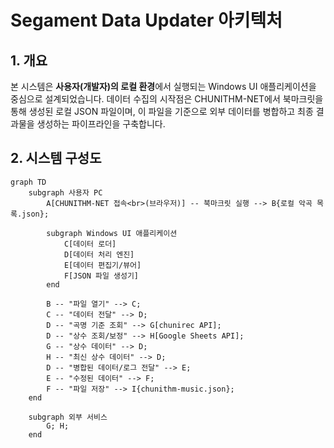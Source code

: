 # Segament Data Updater 아키텍처

## 1. 개요

본 시스템은 **사용자(개발자)의 로컬 환경**에서 실행되는 Windows UI 애플리케이션을 중심으로 설계되었습니다. 데이터 수집의 시작점은 CHUNITHM-NET에서 북마크릿을 통해 생성된 로컬 JSON 파일이며, 이 파일을 기준으로 외부 데이터를 병합하고 최종 결과물을 생성하는 파이프라인을 구축합니다.

## 2. 시스템 구성도

```mermaid
graph TD
    subgraph 사용자 PC
        A[CHUNITHM-NET 접속<br>(브라우저)] -- 북마크릿 실행 --> B{로컬 악곡 목록.json};
        
        subgraph Windows UI 애플리케이션
            C[데이터 로더]
            D[데이터 처리 엔진]
            E[데이터 편집기/뷰어]
            F[JSON 파일 생성기]
        end

        B -- "파일 열기" --> C;
        C -- "데이터 전달" --> D;
        D -- "곡명 기준 조회" --> G[chunirec API];
        D -- "상수 조회/보정" --> H[Google Sheets API];
        G -- "상수 데이터" --> D;
        H -- "최신 상수 데이터" --> D;
        D -- "병합된 데이터/로그 전달" --> E;
        E -- "수정된 데이터" --> F;
        F -- "파일 저장" --> I{chunithm-music.json};
    end

    subgraph 외부 서비스
        G; H;
    end